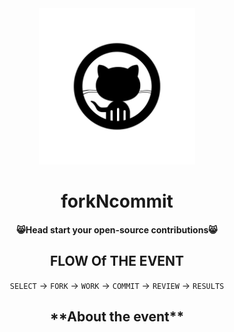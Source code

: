 <div align="center" id="top"> 
  <img src="https://github.com/forkNcommit2021/forkNcommit2021/blob/main/WhatsApp%20Image%202021-03-14%20at%2012.55.05.jpeg"  width="250" height="250"/>

<h1 align="center">forkNcommit</h1>

<h4 align="center">
	😸Head start your open-source contributions😸
</h4>

<h2 align="center">
FLOW Of THE EVENT
</h2>

`SELECT` -> `FORK` -> `WORK` -> `COMMIT` -> `REVIEW` -> `RESULTS` 

<h2 align="center">
**About the event**	
</h2>

